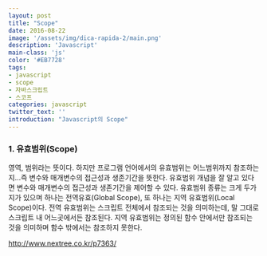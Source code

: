 ```yaml
---
layout: post
title: "Scope"
date: 2016-08-22
image: '/assets/img/dica-rapida-2/main.png'
description: 'Javascript'
main-class: 'js'
color: '#EB7728'
tags:
- javascript
- scope
- 자바스크립트
- 스코프
categories: javascript
twitter_text: ''
introduction: "Javascript의 Scope"
---
```


### 1. 유효범위(Scope)
영역, 범위라는 뜻이다. 하지만 프로그램 언어에서의 유효범위는 어느범위까지 참조하는지...즉 변수와 매개변수의 접근성과 생존기간을 뜻한다. 유효범위 개념을 잘 알고 있다면 변수와 매개변수의 접근성과 생존기간을 제어할 수 있다. 유효범위 종류는 크게 두가지가 있으며 하나는 전역유효(Global Scope), 또 하나는 지역 유효범위(Local Scope)이다. 전역 유효범위는 스크립트 전체에서 참조되는 것을 의미하는데, 말 그대로 스크립트 내 어느곳에서든 참조된다. 지역 유효범위는 정의된 함수 안에서만 참조되는 것을 의미하며 함수 밖에서는 참조하지 못한다.



http://www.nextree.co.kr/p7363/